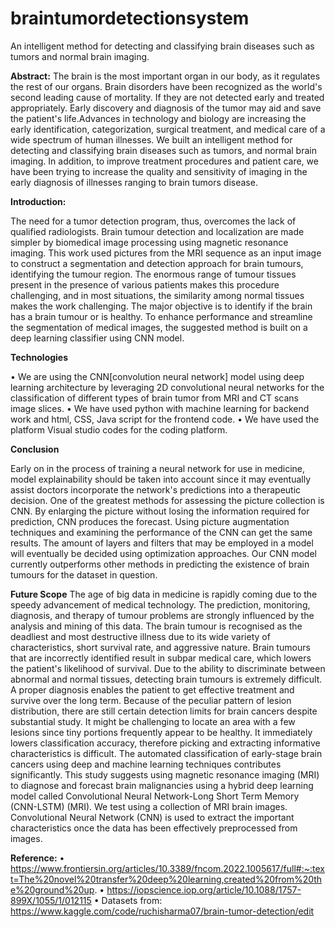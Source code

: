 # braintumordetectionsystem
An intelligent method for detecting and classifying brain diseases such as tumors and normal brain imaging.


**Abstract:** 
The brain is the most important organ in our body, as it regulates the rest of our organs. Brain disorders have been recognized as the world's second leading cause of mortality. If they are not detected early and treated appropriately. Early discovery and diagnosis of the tumor may aid and save the patient's life.Advances in technology and biology are increasing the early identification, categorization, surgical treatment, and medical care of a wide spectrum of human illnesses. We built an intelligent method for detecting and classifying brain diseases such as tumors, and normal brain imaging. In addition, to improve treatment procedures and patient care, we have been trying to increase the quality and sensitivity of imaging in the early diagnosis of illnesses ranging to brain tumors disease.


**Introduction:**

The need for a tumor detection program, thus, overcomes the lack of qualified radiologists. Brain tumour detection and localization are made simpler by biomedical image processing using magnetic resonance imaging. This work used pictures from the MRI sequence as an input image to construct a segmentation and detection approach for brain tumours, identifying the tumour region. The enormous range of tumour tissues present in the presence of various patients makes this procedure challenging, and in most situations, the similarity among normal tissues makes the work challenging. The major objective is to identify if the brain has a brain tumour or is healthy.
To enhance performance and streamline the segmentation of medical images, the suggested method is built on a deep learning classifier using CNN model.


**Technologies** 

•	We are using the CNN[convolution neural network] model using deep learning architecture by leveraging 2D convolutional neural networks for the classification of different types of brain tumor from MRI and CT scans image slices.
•	We have used python with machine learning for backend work and html, CSS, Java script for the frontend code.
•	We have used the platform Visual studio codes for the coding platform.  
 
**Conclusion** 

Early on in the process of training a neural network for use in medicine, model explainability should be taken into account since it may eventually assist doctors incorporate the network's predictions into a therapeutic decision. One of the greatest methods for assessing the picture collection is CNN. By enlarging the picture without losing the information required for prediction, CNN produces the forecast. Using picture augmentation techniques and examining the performance of the CNN can get the same results. The amount of layers and filters that may be employed in a model will eventually be decided using optimization approaches. Our CNN model currently outperforms other methods in predicting the existence of brain tumours for the dataset in question.
 
**Future Scope** 
The age of big data in medicine is rapidly coming due to the speedy advancement of medical technology. The prediction, monitoring, diagnosis, and therapy of tumour problems are strongly influenced by the analysis and mining of this data. The brain tumour is recognised as the deadliest and most destructive illness due to its wide variety of characteristics, short survival rate, and aggressive nature. Brain tumours that are incorrectly identified result in subpar medical care, which lowers the patient's likelihood of survival. Due to the ability to discriminate between abnormal and normal tissues, detecting brain tumours is extremely difficult. A proper diagnosis enables the patient to get effective treatment and survive over the long term.
Because of the peculiar pattern of lesion distribution, there are still certain detection limits for brain cancers despite substantial study. It might be challenging to locate an area with a few lesions since tiny portions frequently appear to be healthy. It immediately lowers classification accuracy, therefore picking and extracting informative characteristics is difficult. The automated classification of early-stage brain cancers using deep and machine learning techniques contributes significantly. This study suggests using magnetic resonance imaging (MRI) to diagnose and forecast brain malignancies using a hybrid deep learning model called Convolutional Neural Network-Long Short Term Memory (CNN-LSTM) (MRI). We test using a collection of MRI brain images. Convolutional Neural Network (CNN) is used to extract the important characteristics once the data has been effectively preprocessed from images.

**Reference:** 
•	https://www.frontiersin.org/articles/10.3389/fncom.2022.1005617/full#:~:text=The%20novel%20transfer%20deep%20learning,created%20from%20the%20ground%20up.
•	https://iopscience.iop.org/article/10.1088/1757-899X/1055/1/012115
•	Datasets from: https://www.kaggle.com/code/ruchisharma07/brain-tumor-detection/edit




